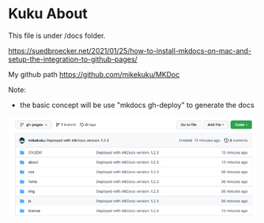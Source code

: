 # Kuku About
This file is under /docs folder.

https://suedbroecker.net/2021/01/25/how-to-install-mkdocs-on-mac-and-setup-the-integration-to-github-pages/

My github path
https://github.com/mikekuku/MKDoc

Note: 
- the basic concept will be use "mkdocs gh-deploy" to generate the docs

![ref](img/../../img/gh-pages-branch.png)